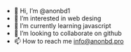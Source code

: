- 👋 Hi, I’m @anonbd1
- 👀 I’m interested in web desing
- 🌱 I’m currently learning javascript
- 💞️ I’m looking to collaborate on github
- 📫 How to reach me info@anonbd.pro
